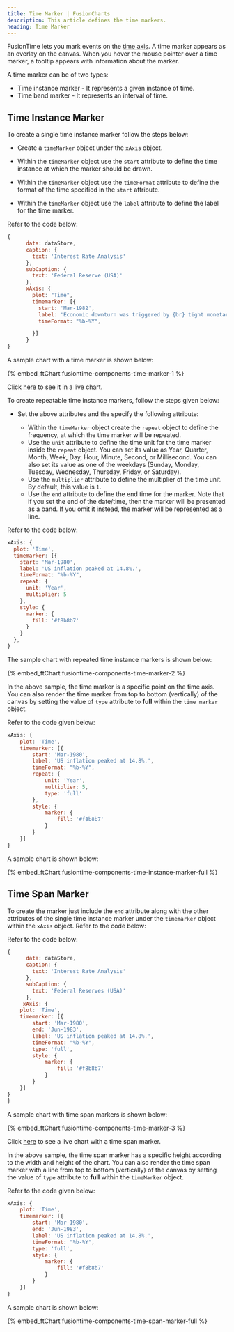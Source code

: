 ```yaml
---
title: Time Marker | FusionCharts
description: This article defines the time markers.
heading: Time Marker
---
```


FusionTime lets you mark events on the [time axis](/fusiontime/fusiontime-component/time-axis). A time marker appears as an overlay on the canvas. When you hover the mouse pointer over a time marker, a tooltip appears with information about the marker.

A time marker can be of two types:

- Time instance marker - It represents a given instance of time.
- Time band marker - It represents an interval of time.

## Time Instance Marker

To create a single time instance marker follow the steps below:

- Create a `timeMarker` object under the `xAxis` object.

- Within the `timeMarker` object use the `start` attribute to define the time instance at which the marker should be drawn.

- Within the `timeMarker` object use the `timeFormat` attribute to define the format of the time specified in the `start` attribute.

- Within the `timeMarker` object use the `label` attribute to define the label for the time marker.

Refer to the code below:

```javascript
{
      data: dataStore,
      caption: {
        text: 'Interest Rate Analysis'
      },
      subCaption: {
        text: 'Federal Reserve (USA)'
      },
      xAxis: {
        plot: "Time",
        timemarker: [{
          start: 'Mar-1982',
          label: 'Economic downturn was triggered by {br} tight monetary policy in an effort to {br} fight mounting inflation.',
          timeFormat: "%b-%Y",

        }]
      }
}
```

A sample chart with a time marker is shown below:

{% embed_ftChart fusiontime-components-time-marker-1 %}

Click [here](https://jsfiddle.net/fusioncharts/Lrtwzfy3/) to see it in a live chart.

To create repeatable time instance markers, follow the steps given below:

- Set the above attributes and the specify the following attribute:

  - Within the `timeMarker` object create the `repeat` object to define the frequency, at which the time marker will be repeated.
  - Use the `unit` attribute to define the time unit for the time marker inside the `repeat` object. You can set its value as Year, Quarter, Month, Week, Day, Hour, Minute, Second, or Millisecond. You can also set its value as one of the weekdays (Sunday, Monday, Tuesday, Wednesday, Thursday, Friday, or Saturday).
  - Use the `multiplier` attribute to define the multiplier of the time unit. By default, this value is `1`.
  - Use the `end` attribute to define the end time for the marker. Note that if you set the end of the date/time, then the marker will be presented as a band. If you omit it instead, the marker will be represented as a line.

Refer to the code below:

```javascript
xAxis: {
  plot: 'Time',
  timemarker: [{
    start: 'Mar-1980',
    label: 'US inflation peaked at 14.8%.',
    timeFormat: "%b-%Y",
    repeat: {
      unit: 'Year',
      multiplier: 5
    },
    style: {
      marker: {
        fill: '#f8b8b7'
      }
    }
  },
}
```

The sample chart with repeated time instance markers is shown below:

{% embed_ftChart fusiontime-components-time-marker-2 %}

In the above sample, the time marker is a specific point on the time axis. You can also render the time marker from top to bottom (vertically) of the canvas by setting the value of `type` attribute to **full** within the `time marker` object.

Refer to the code given below:

```javascript
xAxis: {
    plot: 'Time',
    timemarker: [{
        start: 'Mar-1980',
        label: 'US inflation peaked at 14.8%.',
        timeFormat: "%b-%Y",
        repeat: {
            unit: 'Year',
            multiplier: 5,
            type: 'full'
        },
        style: {
            marker: {
                fill: '#f8b8b7'
            }
        }
    }]
}
```

A sample chart is shown below:

{% embed_ftChart fusiontime-components-time-instance-marker-full %}

## Time Span Marker

To create the marker just include the `end` attribute along with the other attributes of the single time instance marker under the `timemarker` object within the `xAxis` object. Refer to the code below:

Refer to the code below:

```javascript
{
      data: dataStore,
      caption: {
        text: 'Interest Rate Analysis'
      },
      subCaption: {
        text: 'Federal Reserves (USA)'
      },
     xAxis: {
    plot: 'Time',
    timemarker: [{
        start: 'Mar-1980',
        end: 'Jun-1983',
        label: 'US inflation peaked at 14.8%.',
        timeFormat: "%b-%Y",
        type: 'full',
        style: {
            marker: {
                fill: '#f8b8b7'
            }
        }
    }]
}
}
```

A sample chart with time span markers is shown below:

{% embed_ftChart fusiontime-components-time-marker-3 %}

Click [here](https://jsfiddle.net/fusioncharts/x8z7jL2a/) to see a live chart with a time span marker.

In the above sample, the time span marker has a specific height according to the width and height of the chart. You can also render the time span marker with a line from top to bottom (vertically) of the canvas by setting the value of `type` attribute to **full** within the `timeMarker` object.

Refer to the code given below:

```javascript
xAxis: {
    plot: 'Time',
    timemarker: [{
        start: 'Mar-1980',
        end: 'Jun-1983',
        label: 'US inflation peaked at 14.8%.',
        timeFormat: "%b-%Y",
        type: 'full',
        style: {
            marker: {
                fill: '#f8b8b7'
            }
        }
    }]
}
```

A sample chart is shown below:

{% embed_ftChart fusiontime-components-time-span-marker-full %}

